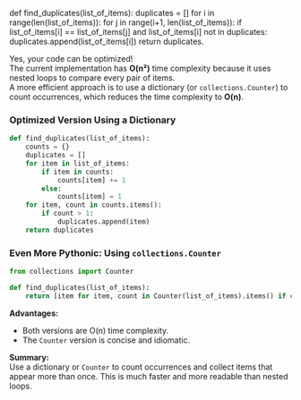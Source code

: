 def find_duplicates(list_of_items):
    duplicates = []
    for i in range(len(list_of_items)):
        for j in range(i+1, len(list_of_items)):
            if list_of_items[i] == list_of_items[j] and list_of_items[i] not in duplicates:
                duplicates.append(list_of_items[i])
    return duplicates.

Yes, your code can be optimized!  
The current implementation has **O(n²)** time complexity because it uses nested loops to compare every pair of items.  
A more efficient approach is to use a dictionary (or `collections.Counter`) to count occurrences, which reduces the time complexity to **O(n)**.

### Optimized Version Using a Dictionary

```python
def find_duplicates(list_of_items):
    counts = {}
    duplicates = []
    for item in list_of_items:
        if item in counts:
            counts[item] += 1
        else:
            counts[item] = 1
    for item, count in counts.items():
        if count > 1:
            duplicates.append(item)
    return duplicates
```

### Even More Pythonic: Using `collections.Counter`

```python
from collections import Counter

def find_duplicates(list_of_items):
    return [item for item, count in Counter(list_of_items).items() if count > 1]
```

**Advantages:**
- Both versions are O(n) time complexity.
- The `Counter` version is concise and idiomatic.

**Summary:**  
Use a dictionary or `Counter` to count occurrences and collect items that appear more than once. This is much faster and more readable than nested loops.
